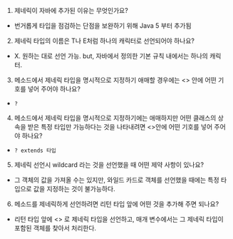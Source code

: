 1. 제네릭이 자바에 추가된 이유는 무엇인가요?
- 번거롭게 타입을 점검하는 단점을 보완하기 위해 Java 5 부터 추가됨

2. 제네릭 타입의 이름은 T나 E처럼 하나의 캐릭터로 선언되어야 하나요?
- X. 원하는 대로 선언 가능. but, 자바에서 정의한 기본 규칙 내에서는 하나의 캐릭터.

3. 메소드에서 제네릭 타입을 명시적으로 지정하기 애매할 경우에는 <> 안에 어떤 기호를 넣어 주어야 하나요?
- `?`

4. 메소드에서 제네릭 타입을 명시적으로 지정하기에는 애매하지만 어떤 클래스의 상속을 받은 특정 타입만 가능하다는 것을 나타내려면 <>안에 어떤
기호를 넣어 주어야 하나요?
- `? extends 타입`

5. 제네릭 선언시 wildcard 라는 것을 선언했을 때 어떤 제약 사항이 있나요?
- 그 객체의 값을 가져올 수는 있지만, 와일드 카드로 객체를 선언했을 때에는
특정 타입으로 값을 지정하는 것이 불가능하다.

6. 메소드를 제네릭하게 선언하려면 리턴 타입 앞에 어떤 것을 추가해 주면 되나요?
- 리턴 타입 앞에 <> 로 제네릭 타입을 선언하고, 매개 변수에서는 그 제네릭 타입이 포함된
객체를 찾아서 처리한다.
